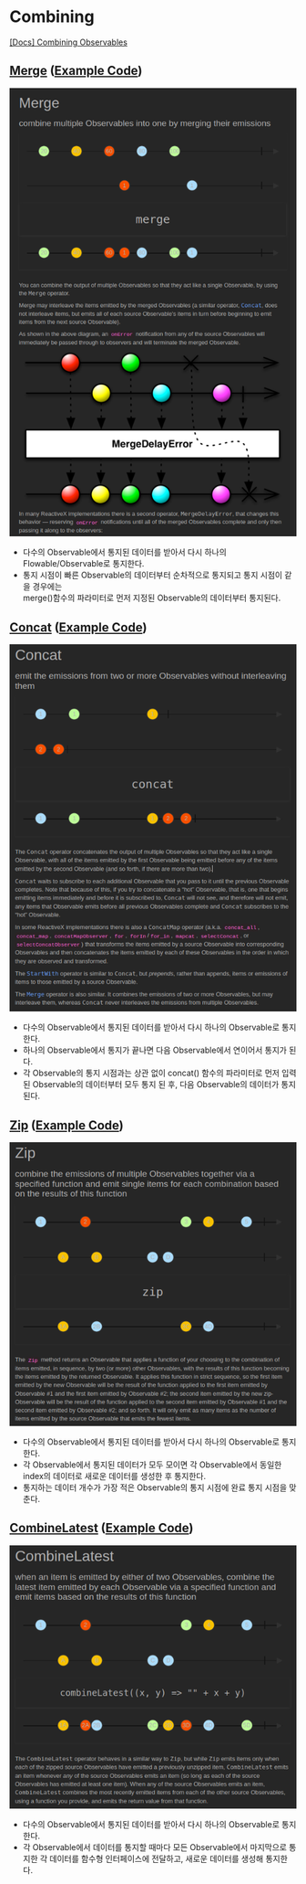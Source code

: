 
# Combining

[[Docs] Combining Observables](https://reactivex.io/documentation/operators.html#combining)

## [Merge](https://reactivex.io/documentation/operators/merge.html) ([Example Code](../src/main/java/me/zeroest/rxjava/operators/combining/Merge.java))

![marble diagram merge](img/operators/combining/marble_diagram-merge.png)

- 다수의 Observable에서 통지된 데이터를 받아서 다시 하나의 Flowable/Observable로 통지한다.
- 통지 시점이 빠른 Observable의 데이터부터 순차적으로 통지되고 통지 시점이 같을 경우에는  
merge()함수의 파라미터로 먼저 지정된 Observable의 데이터부터 통지된다.

## [Concat](https://reactivex.io/documentation/operators/concat.html) ([Example Code](../src/main/java/me/zeroest/rxjava/operators/combining/Concat.java))

![marble diagram concat](img/operators/combining/marble_diagram-concat.png)

- 다수의 Observable에서 통지된 데이터를 받아서 다시 하나의 Observable로 통지한다.
- 하나의 Observable에서 통지가 끝나면 다음 Observable에서 연이어서 통지가 된다.
- 각 Observable의 통지 시점과는 상관 없이 concat() 함수의 파라미터로 먼저 입력된 Observable의 데이터부터 모두 통지 된 후, 다음 Observable의 데이터가 통지된다.

## [Zip](https://reactivex.io/documentation/operators/zip.html) ([Example Code](../src/main/java/me/zeroest/rxjava/operators/combining/Zip.java))

![marble diagram zip](img/operators/combining/marble_diagram-zip.png)

- 다수의 Observable에서 통지된 데이터를 받아서 다시 하나의 Observable로 통지한다.
- 각 Observable에서 통지된 데이터가 모두 모이면 각 Observable에서 동일한 index의 데이터로 새로운 데이터를 생성한 후 통지한다.
- 통지하는 데이터 개수가 가장 적은 Observable의 통지 시점에 완료 통지 시점을 맞춘다.

## [CombineLatest](https://reactivex.io/documentation/operators/combinelatest.html) ([Example Code](../src/main/java/me/zeroest/rxjava/operators/combining/CombineLatest.java))

![marble diagram combinelatest](img/operators/combining/marble_diagram-combinelatest.png)

- 다수의 Observable에서 통지된 데이터를 받아서 다시 하나의 Observable로 통지한다.
- 각 Observable에서 데이터를 통지할 때마다 모든 Observable에서 마지막으로 통지한 각 데이터를 함수형 인터페이스에 전달하고, 새로운 데이터를 생성해 통지한다.







